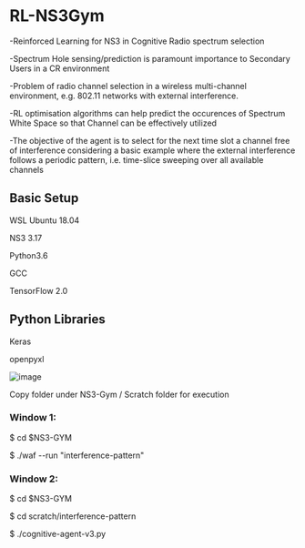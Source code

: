 # RL-NS3Gym
-Reinforced Learning for NS3 in Cognitive Radio spectrum selection

-Spectrum Hole sensing/prediction is paramount importance to Secondary Users in a CR environment

-Problem of radio channel selection in a wireless multi-channel environment, e.g. 802.11 networks with external interference. 

-RL optimisation algorithms can help predict the occurences of Spectrum White Space so that Channel can be effectively utilized

-The objective of the agent is to select for the next time slot a channel free of interference considering a basic example where the external interference follows a periodic pattern, i.e. time-slice sweeping over all available channels

## Basic Setup
WSL Ubuntu 18.04

NS3 3.17

Python3.6

GCC

TensorFlow 2.0

## Python Libraries

Keras

openpyxl


![image](https://user-images.githubusercontent.com/87072503/124752361-62e75f80-df45-11eb-8bb1-91c54bd3fa0d.png)

Copy folder under NS3-Gym / Scratch folder for execution

### Window 1:
 $ cd $NS3-GYM
 
 $ ./waf --run "interference-pattern"
 
### Window 2:
 $ cd $NS3-GYM
 
 $ cd scratch/interference-pattern
 
 $ ./cognitive-agent-v3.py
 
